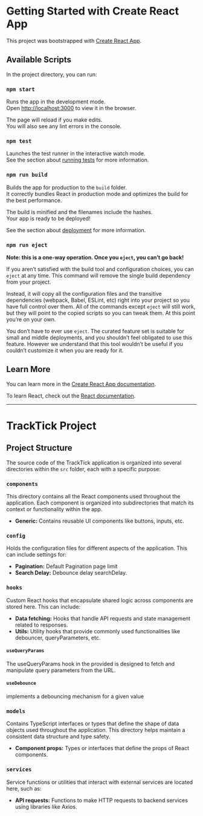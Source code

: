 # Getting Started with Create React App

This project was bootstrapped with [Create React App](https://github.com/facebook/create-react-app).

## Available Scripts

In the project directory, you can run:

### `npm start`

Runs the app in the development mode.\
Open [http://localhost:3000](http://localhost:3000) to view it in the browser.

The page will reload if you make edits.\
You will also see any lint errors in the console.

### `npm test`

Launches the test runner in the interactive watch mode.\
See the section about [running tests](https://facebook.github.io/create-react-app/docs/running-tests) for more information.

### `npm run build`

Builds the app for production to the `build` folder.\
It correctly bundles React in production mode and optimizes the build for the best performance.

The build is minified and the filenames include the hashes.\
Your app is ready to be deployed!

See the section about [deployment](https://facebook.github.io/create-react-app/docs/deployment) for more information.

### `npm run eject`

**Note: this is a one-way operation. Once you `eject`, you can’t go back!**

If you aren’t satisfied with the build tool and configuration choices, you can `eject` at any time. This command will remove the single build dependency from your project.

Instead, it will copy all the configuration files and the transitive dependencies (webpack, Babel, ESLint, etc) right into your project so you have full control over them. All of the commands except `eject` will still work, but they will point to the copied scripts so you can tweak them. At this point you’re on your own.

You don’t have to ever use `eject`. The curated feature set is suitable for small and middle deployments, and you shouldn’t feel obligated to use this feature. However we understand that this tool wouldn’t be useful if you couldn’t customize it when you are ready for it.

## Learn More

You can learn more in the [Create React App documentation](https://facebook.github.io/create-react-app/docs/getting-started).

To learn React, check out the [React documentation](https://reactjs.org/).


---
# TrackTick Project

## Project Structure

The source code of the TrackTick application is organized into several directories within the `src` folder, each with a specific purpose:

### `components`

This directory contains all the React components used throughout the application. Each component is organized into subdirectories that match its context or functionality within the app.

- **Generic:** Contains reusable UI components like buttons, inputs, etc.

### `config`

Holds the configuration files for different aspects of the application. This can include settings for:

- **Pagination:** Default Pagination page limit
- **Search Delay:** Debounce delay searchDelay.

### `hooks`

Custom React hooks that encapsulate shared logic across components are stored here. This can include:

- **Data fetching:** Hooks that handle API requests and state management related to responses.
- **Utils:** Utility hooks that provide commonly used functionalities like debouncer, queryParameters, etc.


#### `useQueryParams`
The useQueryParams hook in the provided is designed to fetch and manipulate query parameters from the URL.

#### `useDebounce`
implements a debouncing mechanism for a given value




### `models`

Contains TypeScript interfaces or types that define the shape of data objects used throughout the application. This directory helps maintain a consistent data structure and type safety.

- **Component props:** Types or interfaces that define the props of React components.

### `services`

Service functions or utilities that interact with external services are located here, such as:

- **API requests:** Functions to make HTTP requests to backend services using libraries like Axios.




